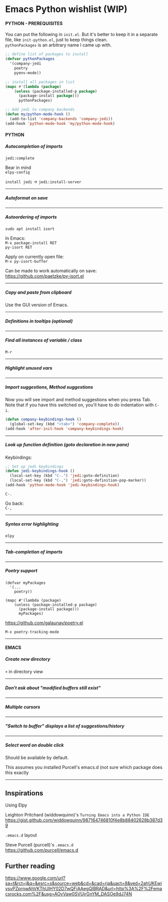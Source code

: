 # Emacs Python wishlist (WIP)  

#### PYTHON - PREREQUISITES  

You can put the following in `init.el`. But it's better to keep it in a separate file, like `init-python.el`, just to keep things clean.  
`pythonPackages` is an arbitrary name I came up with.  
```lisp
;; define list of packages to install
(defvar pythonPackages
  '(company-jedi
    poetry
    pyenv-mode))

;; install all packages in list
(mapc #'(lambda (package)
    (unless (package-installed-p package)
      (package-install package)))
      pythonPackages)

;; Add jedi to company backends
(defun my/python-mode-hook ()
  (add-to-list 'company-backends 'company-jedi))
(add-hook 'python-mode-hook 'my/python-mode-hook)
```





#### PYTHON

##### Autocompletion of imports
`jedi:complete`  

Bear in mind  
`elpy-config`  

`install jedi` -> `jedi:install-server`  

---

##### Autoformat on save

---

##### Autoordering of imports  
`sudo apt install isort`  

In Emacs:  
`M-x package-install RET`  
`py-isort RET`  

Apply on currently open file:  
`M-x py-isort-buffer`  


Can be made to work automatically on save:  
https://github.com/paetzke/py-isort.el

---

##### Copy and paste from clipboard  
Use the GUI version of Emacs.  

---

##### Definitions in tooltips (optional)  


---

##### Find all instances of variable / class  
`M-r`  

---


##### Highlight unused vars  


---

##### Import suggestions, Method suggestions  
Now you will see import and method suggestions when you press Tab.  
Note that if you have this switched on, you'll have to do indentation with `C-i`.  
```lisp
(defun company-keybindings-hook ()
  (global-set-key (kbd "<tab>") 'company-complete))
(add-hook 'after-init-hook 'company-keybindings-hook)
```

---

##### Look up function definition (goto declaration in new pane)  
Keybindings:  
```lisp
;; Set up jedi keybindings
(defun jedi-keybindings-hook ()
  (local-set-key (kbd "C-.") 'jedi:goto-definition)
  (local-set-key (kbd "C-,") 'jedi:goto-definition-pop-marker))
(add-hook 'python-mode-hook 'jedi-keybindings-hook)
```

`C-.`

Go back:  
`C-,`

---

##### Syntax error highlighting
`elpy`

---

##### Tab-completion of imports  


---

##### Poetry support  
```
(defvar myPackages
  '(...
    poetry))
    
(mapc #'(lambda (package)
    (unless (package-installed-p package)
      (package-install package)))
      myPackages)
```
https://github.com/galaunay/poetry.el

`M-x poetry-tracking-mode`

---

#### EMACS

##### Create new directory
`+` in directory view  


---

##### Don't ask about "modified buffers still exist"  


---

##### Multiple cursors


---

##### "Switch to buffer" displays a list of suggestions/history  


---

##### Select word on double click  
Should be available by default.   

This assumes you installed Purcell's emacs.d (not sure which package does this exactly

--- 

## Inspirations  

Using Elpy  

Leighton Pritchard (widdowquinn)'s `Turning Emacs into a Python IDE `  
https://gist.github.com/widdowquinn/987164746810f4e8b88402628b387d39

`.emacs.d` layout  

Steve Purcell (purcell)'s `.emacs.d`  
https://github.com/purcell/emacs.d

## Further reading
https://www.google.com/url?sa=t&rct=j&q=&esrc=s&source=web&cd=&cad=rja&uact=8&ved=2ahUKEwivsvPZprnwAhVKThUIHY02D7wQFjAAegQIBRAD&url=http%3A%2F%2Femacsrocks.com%2F&usg=AOvVaw0SVUjrGnYM_DASOe9dJ74N
